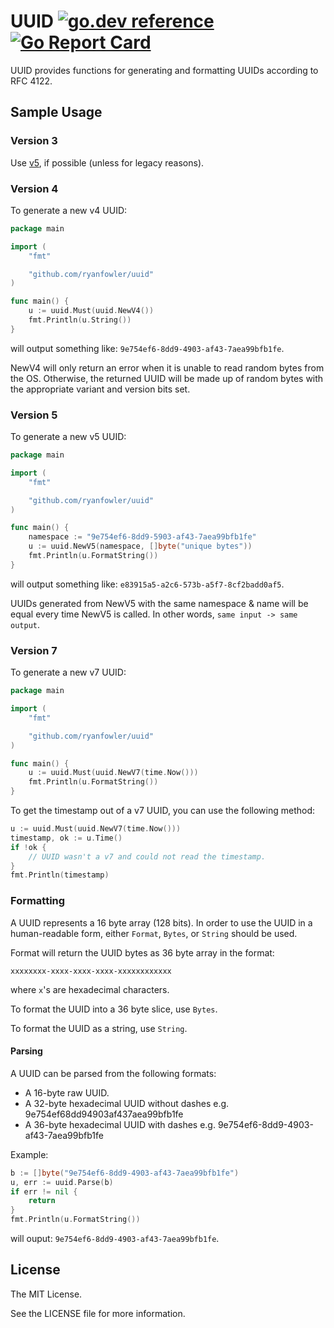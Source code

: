 # UUID [![go.dev reference](https://img.shields.io/badge/go.dev-reference-007d9c?logo=go&logoColor=white&style=flat-square)](https://pkg.go.dev/github.com/ryanfowler/uuid) [![Go Report Card](https://goreportcard.com/badge/github.com/ryanfowler/uuid)](https://goreportcard.com/report/github.com/ryanfowler/uuid)

UUID provides functions for generating and formatting UUIDs according to RFC 4122.

## Sample Usage

### Version 3

Use [v5](#version-5), if possible (unless for legacy reasons).

### Version 4

To generate a new v4 UUID:
```go
package main

import (
	"fmt"

	"github.com/ryanfowler/uuid"
)

func main() {
	u := uuid.Must(uuid.NewV4())
	fmt.Println(u.String())
}
```
will output something like: `9e754ef6-8dd9-4903-af43-7aea99bfb1fe`.

NewV4 will only return an error when it is unable to read random bytes from the OS.
Otherwise, the returned UUID will be made up of random bytes with the appropriate variant and version bits set.

### Version 5

To generate a new v5 UUID:
```go
package main

import (
	"fmt"

	"github.com/ryanfowler/uuid"
)

func main() {
	namespace := "9e754ef6-8dd9-5903-af43-7aea99bfb1fe"
	u := uuid.NewV5(namespace, []byte("unique bytes"))
	fmt.Println(u.FormatString())
}
```
will output something like: `e83915a5-a2c6-573b-a5f7-8cf2badd0af5`.

UUIDs generated from NewV5 with the same namespace & name will be equal every time NewV5 is called.
In other words, `same input -> same output`.

### Version 7

To generate a new v7 UUID:

```go
package main

import (
	"fmt"

	"github.com/ryanfowler/uuid"
)

func main() {
	u := uuid.Must(uuid.NewV7(time.Now()))
	fmt.Println(u.FormatString())
}
```

To get the timestamp out of a v7 UUID, you can use the following method:

```go
u := uuid.Must(uuid.NewV7(time.Now()))
timestamp, ok := u.Time()
if !ok {
	// UUID wasn't a v7 and could not read the timestamp.
}
fmt.Println(timestamp)
```

### Formatting

A UUID represents a 16 byte array (128 bits).
In order to use the UUID in a human-readable form, either `Format`, `Bytes`, or `String` should be used.

Format will return the UUID bytes as 36 byte array in the format:
```
xxxxxxxx-xxxx-xxxx-xxxx-xxxxxxxxxxxx
```
where `x`'s are hexadecimal characters.

To format the UUID into a 36 byte slice, use `Bytes`.

To format the UUID as a string, use `String`.

#### Parsing

A UUID can be parsed from the following formats:

- A 16-byte raw UUID.
- A 32-byte hexadecimal UUID without dashes e.g. 9e754ef68dd94903af437aea99bfb1fe
- A 36-byte hexadecimal UUID with dashes e.g. 9e754ef6-8dd9-4903-af43-7aea99bfb1fe

Example:

```go
b := []byte("9e754ef6-8dd9-4903-af43-7aea99bfb1fe")
u, err := uuid.Parse(b)
if err != nil {
	return
}
fmt.Println(u.FormatString())
```

will ouput: `9e754ef6-8dd9-4903-af43-7aea99bfb1fe`.

## License

The MIT License.

See the LICENSE file for more information.

